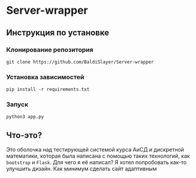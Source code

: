 # Server-wrapper

## Инструкция по установке

### Клонирование репозитория
```
git clone https://github.com/BaldiSlayer/Server-wrapper
```
### Установка зависимостей
```
pip install -r requirements.txt
```

### Запуск
```
python3 app.py
```
## Что-это?
Это оболочка над тестирующей системой курса АиСД и дискретной математики, которая была написана с помощью таких технологий, как `bootstrap` и `Flask`.
Для чего я её написал? Я хотел попробовать как-то улучшить дизайн. Как минимум сделать сайт адаптивным
